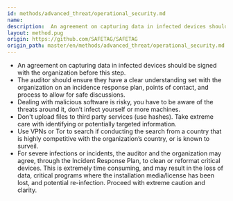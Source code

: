 ```yaml
---
id: methods/advanced_threat/operational_security.md
name: 
description:  An agreement on capturing data in infected devices should be signed with the organization before this step. The auditor should ensure they have a clear understanding set with the organization on an incidence response plan, points of...
layout: method.pug
origin: https://github.com/SAFETAG/SAFETAG
origin_path: master/en/methods/advanced_threat/operational_security.md
---
```


* An agreement on capturing data in infected devices should be signed with the organization before this step.
* The auditor should ensure they have a clear understanding set with the organization on an incidence response plan, points of contact, and process to allow for safe discussions.
* Dealing with malicious software is risky, you have to be aware of the threats around it, don’t infect yourself or more machines.
* Don't upload files to third party services (use hashes). Take extreme care with identifying or potentially targeted information.
* Use VPNs or Tor to search if conducting the search from a country that is highly competitive with the organization’s country, or is known to surveil.
* For severe infections or incidents, the auditor and the organization may agree, through the Incident Response Plan, to clean or reformat critical devices. This is extremely time consuming, and may result in the loss of data, critical programs where the installation media/license has been lost, and potential re-infection. Proceed with extreme caution and clarity.


